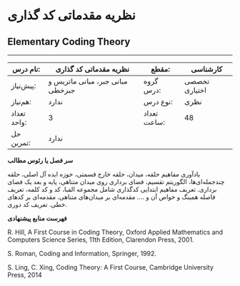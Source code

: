 # نظریه مقدماتی کد گذاری
## Elementary Coding Theory
_______________________________________________________________________________
| نام درس:    | نظریه مقدماتی کد گذاری           | مقطع:       | کارشناسی      |
| ----------- | -------------------------------- | ----------- | ------------- |
| پیش‌نیاز:   | مبانی جبر، مبانی ماتریس و جبرخطی | گروه درس:   | تخصصی اختیاری |
| هم‌نیاز:    | ندارد                            | نوع درس:    | نظری          |
| تعداد واحد: | 3                                | تعداد ساعت: | 48            |
| حل تمرین:   |  ندارد                           |             |               |

**سر فصل یا رئوس مطالب**

یادآوری مفاهیم حلقه، میدان، حلقه خارج قسمتی، حوزه ایده آل اصلی، حلقه چندجمله‌ای‌ها، الگوریتم تقسیم، فضای برداری روی میدان متناهی، پایه و بعد یک فضای برداری. تعریف مفاهیم ابتدایی کدگذاری شامل مجموعه الفبا، کد و کد کلمه، تعریف فاصله همینگ و خواص آن و ….  مقدمه‌ای بر میدان‌های متناهی. مقدمه‌ای بر کدهای خطی. تعریف کد دوری.

**فهرست منابع پیشنهادی**

R. Hill, A First Course in Coding Theory, Oxford Applied Mathematics and Computers Science Series, 11th Edition, Clarendon Press, 2001.

S. Roman, Coding and Information, Springer, 1992.

S. Ling, C. Xing, Coding Theory: A First Course, Cambridge University Press, 2014
